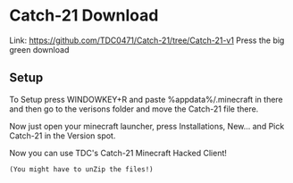 # Catch-21 Download

Link: https://github.com/TDC0471/Catch-21/tree/Catch-21-v1
Press the big green download

## Setup
To Setup press WINDOWKEY+R and paste %appdata%/.minecraft in there and then go to the verisons folder and move the Catch-21 file there.

Now just open your minecraft launcher, press Installations, New... and Pick Catch-21 in the Version spot.

Now you can use TDC's Catch-21 Minecraft Hacked Client!

`(You might have to unZip the files!)`
